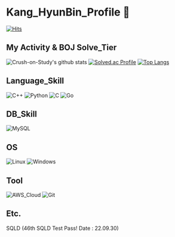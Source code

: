# Kang_HyunBin_Profile 👋
[![Hits](https://hits.seeyoufarm.com/api/count/incr/badge.svg?url=https%3A%2F%2Fgithub.com%2FCrush-on-Study&count_bg=%23090909&title_bg=%230FDB44&icon=&icon_color=%23E7E7E7&title=hits&edge_flat=false)](https://hits.seeyoufarm.com)

## My Activity & BOJ Solve_Tier
![Crush-on-Study's github stats](https://github-readme-stats.vercel.app/api?username=Crush-on-Study&show_icons=true&theme=radical)
[![Solved.ac Profile](http://mazassumnida.wtf/api/v2/generate_badge?boj=larpore2)](https://solved.ac/larpore2/)
[![Top Langs](https://github-readme-stats.vercel.app/api/top-langs/?username=Crush-on-Study&layout=compact)](https://github.com/Crush-on-Study/github-readme-stats)


## Language_Skill
![C++](https://img.shields.io/badge/C++-3776AB.svg?&style=for-the-badge&logo=C%2B%2B&logoColor=white)
![Python](https://img.shields.io/badge/Python-3776AB.svg?&style=for-the-badge&logo=Python&logoColor=white)
![C](https://img.shields.io/badge/C-A8B9CC.svg?&style=for-the-badge&logo=C&logoColor=blue)
![Go](https://img.shields.io/badge/Go-00ADD8.svg?&style=for-the-badge&logo=Go&logoColor=purple)

## DB_Skill
![MySQL](https://img.shields.io/badge/MySQL-4479A1.svg?&style=for-the-badge&logo=MySQL&logoColor=yellow)

## OS
![Linux](https://img.shields.io/badge/linux-FCC624?style=for-the-badge&logo=linux&logoColor=black)
![Windows](https://img.shields.io/badge/windows-FCC624?style=for-the-badge&logo=windows&logoColor=black) 

## Tool
![AWS_Cloud](https://img.shields.io/badge/amazonaws-232F3E?style=for-the-badge&logo=amazonaws&logoColor=white)
![Git](https://img.shields.io/badge/Git-F05032.svg?&style=for-the-badge&logo=Git&logoColor=white)

## Etc.
SQLD (46th SQLD Test Pass! Date : 22.09.30)
